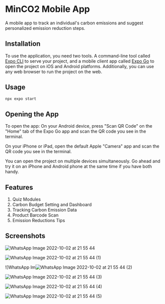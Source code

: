 # MinCO2 Mobile App

A mobile app to track an individual's carbon emissions and suggest personalized emission reduction steps.

## Installation

To use the application, you need two tools. A command-line tool called [Expo CLI](https://docs.expo.dev/get-started/installation/#1-expo-cli) to serve your project, and a mobile client app called [Expo Go](https://docs.expo.dev/get-started/installation/#2-expo-go-app-for-ios-and) to open the project on iOS and Android platforms. Additionally, you can use any web browser to run the project on the web.


## Usage

```python
npx expo start
```

## Opening the App
To open the app:
On your Android device, press "Scan QR Code" on the "Home" tab of the Expo Go app and scan the QR code you see in the terminal.

On your iPhone or iPad, open the default Apple "Camera" app and scan the QR code you see in the terminal.

You can open the project on multiple devices simultaneously. Go ahead and try it on an iPhone and Android phone at the same time if you have both handy.

## Features
1. Quiz Modules
2. Carbon Budget Setting and Dashboard
3. Tracking Carbon Emission Data
4. Product Barcode Scan 
5. Emission Reductions Tips

## Screenshots
![WhatsApp Image 2022-10-02 at 21 55 44](https://user-images.githubusercontent.com/75366911/193490457-023f0d0d-1f51-4c8c-ba13-00f8bee0eb05.jpeg)

![WhatsApp Image 2022-10-02 at 21 55 44 (1)](https://user-images.githubusercontent.com/75366911/193489218-08e0f097-4c35-466d-bf4e-94ffb53275dd.jpeg)

![WhatsApp Im![WhatsApp Image 2022-10-02 at 21 55 44 (2)](https://user-images.githubusercontent.com/75366911/193490761-0ecad249-41aa-44ce-8f8b-c8bfcda0ff93.jpeg)

![WhatsApp Image 2022-10-02 at 21 55 44 (3)](https://user-images.githubusercontent.com/75366911/193490657-ee05e51e-20a9-44a0-9b3b-43fded2108ce.jpeg)

![WhatsApp Image 2022-10-02 at 21 55 44 (4)](https://user-images.githubusercontent.com/75366911/193489263-d74cdab4-1c2d-417c-9f07-3e37e0136d97.jpeg)

![WhatsApp Image 2022-10-02 at 21 55 44 (5)](https://user-images.githubusercontent.com/75366911/193489301-f2e50953-d26a-418b-9c5c-5358a278e5f3.jpeg)






